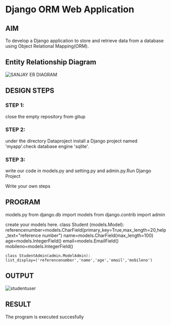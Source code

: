 # Django ORM Web Application

## AIM
To develop a Django application to store and retrieve data from a database using Object Relational Mapping(ORM).

## Entity Relationship Diagram

![SANJAY ER DIAGRAM](https://github.com/sanjayofficial2005/django-orm-app/assets/148048602/1248b241-cc35-4d1a-be2b-908e863f24be)


## DESIGN STEPS

### STEP 1:
close the empty repository from gitup

### STEP 2:
under the directory Dataproject install a Django project named 'myapp'.check database engine 'sqlite'.

### STEP 3:
write our code in models.py and setting.py and admin.py.Run Django Project

Write your own steps

## PROGRAM
models.py
from django.db import models 
from django.contrib import admin

create your models here.
class Student (models.Model): 
    referencenumber=models.CharField(primary_key=True,max_length=20,help_text="reference number")
    name=models.CharField(max_length=100)
    age=models.IntegerField()
    email=models.EmailField()
    mobileno=models.IntegerField()

    class StudentAdmin(admin.ModelAdmin):
    list_display=('referencenumber','name','age','email','mobileno')



## OUTPUT

![studentuser](https://github.com/sanjayofficial2005/django-orm-app/assets/148048602/7a921837-176b-4e16-81b7-90170d1a0696)



## RESULT
The program is executed succesfully
